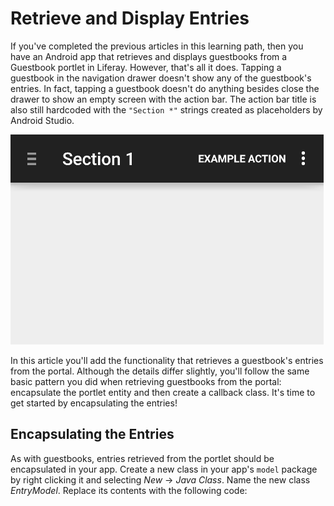 # Retrieve and Display Entries

If you've completed the previous articles in this learning path, then you have 
an Android app that retrieves and displays guestbooks from a Guestbook portlet 
in Liferay. However, that's all it does. Tapping a guestbook in the navigation 
drawer doesn't show any of the guestbook's entries. In fact, tapping a guestbook 
doesn't do anything besides close the drawer to show an empty screen with the 
action bar. The action bar title is also still hardcoded with the `"Section *"` 
strings created as placeholders by Android Studio. 

![Figure 1: The guestbook entries aren't showing yet in the app.](../../images/android-entries-empty.png)

In this article you'll add the functionality that retrieves a guestbook's 
entries from the portal. Although the details differ slightly, you'll follow the 
same basic pattern you did when retrieving guestbooks from the portal: 
encapsulate the portlet entity and then create a callback class. It's time to 
get started by encapsulating the entries!

## Encapsulating the Entries

As with guestbooks, entries retrieved from the portlet should be encapsulated in 
your app. Create a new class in your app's `model` package by right clicking it 
and selecting *New* &rarr; *Java Class*. Name the new class *EntryModel*. 
Replace its contents with the following code:


